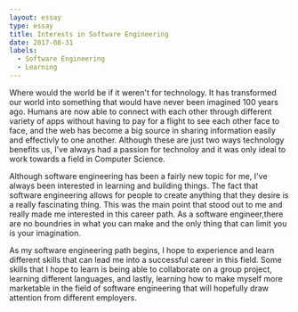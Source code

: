 ```yaml
---
layout: essay
type: essay
title: Interests in Software Engineering
date: 2017-08-31
labels:
  - Software Engineering
  - Learning
---
```



Where would the world be if it weren't for technology. It has transformed our world into something that would have never been imagined 100 years ago. Humans are now able to connect with each other through different variety of apps without having to pay for a flight to see each other face to face, and the web has become a big source in sharing information easily and effectivly to one another. Although these are just two ways technology benefits us, I've always had a passion for technoloy and it was only ideal to work towards a field in Computer Science. 


Although software engineering has been a fairly new topic for me, I've always been interested in learning and building things. The fact that software engineering allows for people to create anything that they desire is a really fascinating thing. This was the main point that stood out to me and really made me interested in this career path.  As a software engineer,there are no boundries in what you can make and the only thing that can limit you is your imagination. 


As my software engineering path begins, I hope to experience and learn different skills that can lead me into a successful career in this field. Some skills that I hope to learn is being able to collaborate on a group project, learning different languages, and lastly, learning how to make myself more marketable in the field of software engineering that will hopefully draw attention from different employers.

